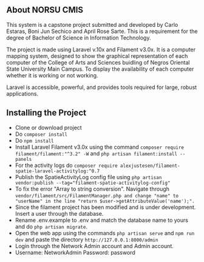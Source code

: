 ## About NORSU CMIS

This system is a capstone project submitted and developed by Carlo Estaras, Boni Jun Sechico and April Rose Sarte. This is a requirement for the degree of Bachelor of Science in Information Technology.

The project is made using Laravel v.10x and Filament v3.0x. It is a computer mapping system, designed to show the graphical representation of each computer of the College of Arts and Sciences buidling of Negros Oriental State University Main Campus. To display the availability of each computer whether it is working or not working.

Laravel is accessible, powerful, and provides tools required for large, robust applications.

## Installing the Project

- Clone or download project
- Do ```composer install```
- Do ```npm install```
- Install Laravel Filament v3.0x using the command ```composer require filament/filament:"^3.2" -W``` and ```php artisan filament:install --panels```
- For the activity logs do ```composer require alexjustesen/filament-spatie-laravel-activitylog:^0.7```
- Publish the SpatieActivityLog config file using ```php artisan vendor:publish --tag="filament-spatie-activitylog-config"```
- To fix the error "Array to string conversion". Navigate through ```vendor/filament/src/FilamentManager.php and change "name" to "userName" in the line "return $user->getAttributeValue('name');".```
- Since the filament project has been modified and is under development. Insert a user through the database.
- Rename .env.example to .env and match the database name to yours and do ```php artisan migrate```.
- Open the web app using the commands ```php artisan serve``` and ```npm run dev``` and paste the directory ```http://127.0.0.1:8000/admin```
- Login through the Network Admin account and Admin account.
- Username: NetworkAdmin   Password: password     


